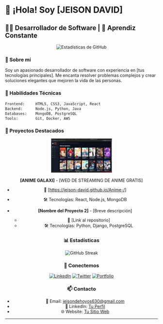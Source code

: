 
# 👋 ¡Hola! Soy [JEISON DAVID]

## 👨‍💻 Desarrollador de Software | 🌱 Aprendiz Constante

<p align="center">
  <img src="https://github-readme-stats.vercel.app/api?username=JEISON-DAVID&show_icons=true&theme=radical" alt="Estadísticas de GitHub"/>
</p>

### 🚀 Sobre mí

Soy un apasionado desarrollador de software con experiencia en [tus tecnologías principales]. Me encanta resolver problemas complejos y crear soluciones elegantes que mejoren la vida de las personas.

### 💼 Habilidades Técnicas

```text
Frontend:     HTML5, CSS3, JavaScript, React
Backend:      Node.js, Python, Java
Databases:    MongoDB, PostgreSQL
Tools:        Git, Docker, AWS
```

### 🌟 Proyectos Destacados
<div align="center">
  <img src="IMG-20250109-WA0002.jpg" alt="ANIME GALAXI Logo" width="200px">

**[ANIME GALAXI]** - [WED DE STREAMING DE ANIME GRATIS]
  - 🔗 [https://jeison-david.github.io/Anime-/]
  - 🛠️ Tecnologías: React, Node.js, MongoDB

- **[Nombre del Proyecto 2]** - [Breve descripción]
  - 🔗 [Link al repositorio]
  - 🛠️ Tecnologías: Python, Django, PostgreSQL

### 📊 Estadísticas

<p align="center">
  <img src="https://github-readme-streak-stats.herokuapp.com/?username=JEISON-DAVID&show_icons=true&theme=radical" alt="GitHub Streak"/>
</p>

### 🤝 Conectemos

[![LinkedIn](https://img.shields.io/badge/-LinkedIn-0077B5?style=flat&logo=LinkedIn&logoColor=white)](TU-LINK-LINKEDIN)
[![Twitter](https://img.shields.io/badge/-Twitter-1DA1F2?style=flat&logo=Twitter&logoColor=white)](TU-LINK-TWITTER)
[![Portfolio](https://img.shields.io/badge/-Portfolio-000000?style=flat&logo=react&logoColor=white)](TU-LINK-PORTFOLIO)

### 📫 Contacto

- 📧 Email: jeisondehoyos630@gmail.com
- 💼 LinkedIn: [Tu Perfil](TU-LINK-LINKEDIN)
- 🌐 Website: [Tu Sitio Web](TU-LINK-WEBSITE)

---
